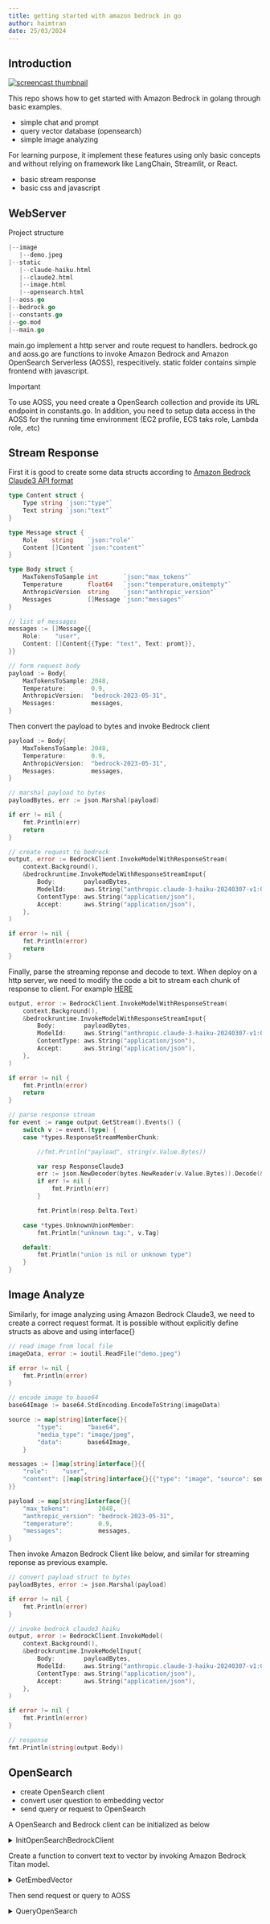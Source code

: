 ```yaml
---
title: getting started with amazon bedrock in go
author: haimtran
date: 25/03/2024
---
```


## Introduction

[![screencast thumbnail](./image/video.png)](https://d2cvlmmg8c0xrp.cloudfront.net/demo/go-bedrock-demo.mp4)

This repo shows how to get started with Amazon Bedrock in golang through basic examples.

- simple chat and prompt
- query vector database (opensearch)
- simple image analyzing

For learning purpose, it implement these features using only basic concepts and without relying on framework like LangChain, Streamlit, or React.

- basic stream response
- basic css and javascript

## WebServer

Project structure

```go
|--image
   |--demo.jpeg
|--static
   |--claude-haiku.html
   |--claude2.html
   |--image.html
   |--opensearch.html
|--aoss.go
|--bedrock.go
|--constants.go
|--go.mod
|--main.go
```

main.go implement a http server and route request to handlers. bedrock.go and aoss.go are functions to invoke Amazon Bedrock and Amazon OpenSearch Serverless (AOSS), respecitively. static folder contains simple frontend with javascript.

> [!IMPORTANT]  
> To use AOSS, you need create a OpenSearch collection and provide its URL endpoint in constants.go. In addition, you need to setup data access in the AOSS for the running time environment (EC2 profile, ECS taks role, Lambda role, .etc)

## Stream Response

First it is good to create some data structs according to [Amazon Bedrock Claude3 API format]()

```go
type Content struct {
	Type string `json:"type"`
	Text string `json:"text"`
}

type Message struct {
	Role    string    `json:"role"`
	Content []Content `json:"content"`
}

type Body struct {
	MaxTokensToSample int       `json:"max_tokens"`
	Temperature       float64   `json:"temperature,omitempty"`
	AnthropicVersion  string    `json:"anthropic_version"`
	Messages          []Message `json:"messages"`
}

// list of messages
messages := []Message{{
	Role:    "user",
	Content: []Content{{Type: "text", Text: promt}},
}}

// form request body
payload := Body{
	MaxTokensToSample: 2048,
	Temperature:       0.9,
	AnthropicVersion:  "bedrock-2023-05-31",
	Messages:          messages,
}
```

Then convert the payload to bytes and invoke Bedrock client

```go
payload := Body{
	MaxTokensToSample: 2048,
	Temperature:       0.9,
	AnthropicVersion:  "bedrock-2023-05-31",
	Messages:          messages,
}

// marshal payload to bytes
payloadBytes, err := json.Marshal(payload)

if err != nil {
	fmt.Println(err)
	return
}

// create request to bedrock
output, error := BedrockClient.InvokeModelWithResponseStream(
	context.Background(),
	&bedrockruntime.InvokeModelWithResponseStreamInput{
		Body:        payloadBytes,
		ModelId:     aws.String("anthropic.claude-3-haiku-20240307-v1:0"),
		ContentType: aws.String("application/json"),
		Accept:      aws.String("application/json"),
	},
)

if error != nil {
	fmt.Println(error)
	return
}
```

Finally, parse the streaming reponse and decode to text. When deploy on a http server, we need to modify the code a bit to stream each chunk of response to client. For example [HERE]()

```go
output, error := BedrockClient.InvokeModelWithResponseStream(
	context.Background(),
	&bedrockruntime.InvokeModelWithResponseStreamInput{
		Body:        payloadBytes,
		ModelId:     aws.String("anthropic.claude-3-haiku-20240307-v1:0"),
		ContentType: aws.String("application/json"),
		Accept:      aws.String("application/json"),
	},
)

if error != nil {
	fmt.Println(error)
	return
}

// parse response stream
for event := range output.GetStream().Events() {
	switch v := event.(type) {
	case *types.ResponseStreamMemberChunk:

		//fmt.Println("payload", string(v.Value.Bytes))

		var resp ResponseClaude3
		err := json.NewDecoder(bytes.NewReader(v.Value.Bytes)).Decode(&resp)
		if err != nil {
			fmt.Println(err)
		}

		fmt.Println(resp.Delta.Text)

	case *types.UnknownUnionMember:
		fmt.Println("unknown tag:", v.Tag)

	default:
		fmt.Println("union is nil or unknown type")
	}
}
```

## Image Analyze

Similarly, for image analyzing using Amazon Bedrock Claude3, we need to create a correct request format. It is possible without explicitly define structs as above and using interface{}

```go
// read image from local file
imageData, error := ioutil.ReadFile("demo.jpeg")

if error != nil {
	fmt.Println(error)
}

// encode image to base64
base64Image := base64.StdEncoding.EncodeToString(imageData)

source := map[string]interface{}{
		"type":       "base64",
		"media_type": "image/jpeg",
		"data":       base64Image,
	}

messages := []map[string]interface{}{{
	"role":    "user",
	"content": []map[string]interface{}{{"type": "image", "source": source}, {"type": "text", "text": "what is in this image?"}},
}}

payload := map[string]interface{}{
	"max_tokens":        2048,
	"anthropic_version": "bedrock-2023-05-31",
	"temperature":       0.9,
	"messages":          messages,
}
```

Then invoke Amazon Bedrock Client like below, and similar for streaming reponse as previous example.

```go
// convert payload struct to bytes
payloadBytes, error := json.Marshal(payload)

if error != nil {
	fmt.Println(error)
}

// invoke bedrock claude3 haiku
output, error := BedrockClient.InvokeModel(
	context.Background(),
	&bedrockruntime.InvokeModelInput{
		Body:        payloadBytes,
		ModelId:     aws.String("anthropic.claude-3-haiku-20240307-v1:0"),
		ContentType: aws.String("application/json"),
		Accept:      aws.String("application/json"),
	},
)

if error != nil {
	fmt.Println(error)
}

// response
fmt.Println(string(output.Body))
```

## OpenSearch

- create OpenSearch client
- convert user question to embedding vector
- send query or request to OpenSearch

A OpenSearch and Bedrock client can be initialized as below

<details>
<summary>InitOpenSearchBedrockClient</summary>

```go
// opensearch severless client
var AOSSClient *opensearch.Client

// bedrock client
var BedrockClient *bedrockruntime.Client

// create an init function to initializing opensearch client
func init() {

	//
	fmt.Println("init and create an opensearch client")

	// load aws credentials from profile demo using config
	awsCfg, err := config.LoadDefaultConfig(context.Background(),
		config.WithRegion("us-east-1"),
	)

	if err != nil {
		log.Fatal(err)
	}

	// create bedorck runtime client
	BedrockClient = bedrockruntime.NewFromConfig(awsCfg)

	// create a aws request signer using requestsigner
	signer, err := requestsigner.NewSignerWithService(awsCfg, "aoss")

	if err != nil {
		log.Fatal(err)
	}

	uncommen for opensearch client
	create an opensearch client using opensearch package
	AOSSClient, err = opensearch.NewClient(opensearch.Config{
		Addresses: []string{AOSS_ENDPOINT},
		Signer:    signer,
	})

	if err != nil {
		log.Fatal(err)
	}
}
```

</details>

Create a function to convert text to vector by invoking Amazon Bedrock Titan model.

<details>
<summary>GetEmbedVector</summary>

```go
func GetEmbedVector(qustion string) ([]float64, error) {

	// create request body to titan model
	body := map[string]interface{}{
		"inputText": qustion,
	}
	bodyJson, err := json.Marshal(body)

	if err != nil {
		fmt.Println(err)
		return nil, err
	}

	// invoke bedrock titan model to convert string to embedding vector
	response, error := BedrockClient.InvokeModel(
		context.Background(),
		&bedrockruntime.InvokeModelInput{
			Body:        []byte(bodyJson),
			ModelId:     aws.String("amazon.titan-embed-text-v1"),
			ContentType: aws.String("application/json"),
		},
	)

	if error != nil {
		fmt.Println(error)
		return nil, error
	}

	// assert response to map
	var embedResponse map[string]interface{}

	error = json.Unmarshal(response.Body, &embedResponse)

	if error != nil {
		fmt.Println(error)
		return nil, error
	}

	// assert response to array
	slice, ok := embedResponse["embedding"].([]interface{})

	if !ok {
		fmt.Println(ok)
	}

	// assert to array of float64
	values := make([]float64, len(slice))

	for k, v := range slice {
		values[k] = float64(v.(float64))
	}

	return values, nil
}
```

</details>

Then send request or query to AOSS

<details>
<summary>QueryOpenSearch</summary>

```go
func QueryAOSS(vec []float64) ([]string, error) {

	// let query get all item in an index
	// content := strings.NewReader(`{
	//     "size": 10,
	//     "query": {
	//         "match_all": {}
	//         }
	// }`)

	vecStr := make([]string, len(vec))

	// convert array float to string
	for k, v := range vec {

		if k < len(vec)-1 {
			vecStr[k] = fmt.Sprint(v) + ","
		} else {
			vecStr[k] = fmt.Sprint(v)
		}

	}

	// create request body to titan model
	content := strings.NewReader(fmt.Sprintf(`{
		"size": 5,
		"query": {
			"knn": {
				"vector_field": {
					"vector": %s,
					"k": 5
				}
			}
		}
	}`, vecStr))

	// fmt.Println(content)

	search := opensearchapi.SearchRequest{
		Index: []string{"demo"},
		Body:  content,
	}

	searchResponse, err := search.Do(context.Background(), AOSSClient)

	if err != nil {
		log.Fatal(err)
	}

	// fmt.Println(searchResponse)

	var answer AossResponse

	json.NewDecoder(searchResponse.Body).Decode(&answer)

	// first := answer.Hits.Hits[0]

	// fmt.Printf("id: %s\n, index: %s\n, text: %s", first["_id"], first["_index"], first["_source"].(map[string]interface{})["text"])

	// fmt.Println(answer.Hits.Hits[0]["_id"])

	queryResult := answer.Hits.Hits[0]["_source"].(map[string]interface{})["text"]

	if queryResult == nil {
		return []string{"nil"}, nil
	}

	// extract hint text only
	hits := []string{}

	for k, v := range answer.Hits.Hits {

		if k > 0 {
			hits = append(hits, v["_source"].(map[string]interface{})["text"].(string))
		}

	}

	return hits, nil

	// return fmt.Sprint(queryResult), nil

}
```

</details>
